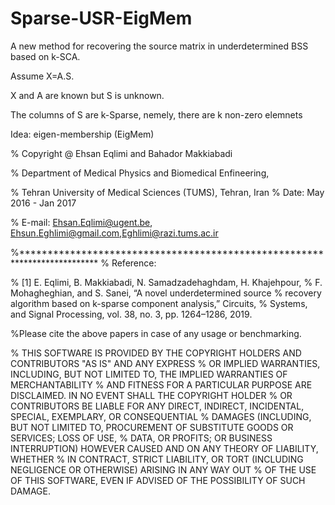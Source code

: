 # Sparse-USR-EigMem
A new method for recovering the source matrix in underdetermined BSS based on k-SCA.

Assume X=A.S.

X and A are known but  S is unknown.

The columns of S are k-Sparse, nemely, there are k non-zero elemnets

Idea: eigen-membership (EigMem)

% Copyright @ Ehsan Eqlimi and Bahador Makkiabadi

% Department of Medical Physics and Biomedical Enfineering,

% Tehran University of Medical Sciences (TUMS), Tehran, Iran
% Date: May 2016 - Jan 2017

% E-mail: Ehsan.Eqlimi@ugent.be, Ehsun.Eghlimi@gmail.com,Eghlimi@razi.tums.ac.ir

%**************************************************************************
% Reference:

% [1] E. Eqlimi, B. Makkiabadi, N. Samadzadehaghdam, H. Khajehpour,
% F. Mohagheghian, and S. Sanei, “A novel underdetermined source
% recovery algorithm based on k-sparse component analysis,” Circuits,
% Systems, and Signal Processing, vol. 38, no. 3, pp. 1264–1286, 2019.

%Please cite the above papers in case of any usage or benchmarking.

% THIS SOFTWARE IS PROVIDED BY THE COPYRIGHT HOLDERS AND CONTRIBUTORS "AS IS" AND ANY EXPRESS
% OR IMPLIED WARRANTIES, INCLUDING, BUT NOT LIMITED TO, THE IMPLIED WARRANTIES OF MERCHANTABILITY
% AND FITNESS FOR A PARTICULAR PURPOSE ARE DISCLAIMED. IN NO EVENT SHALL THE COPYRIGHT HOLDER
% OR CONTRIBUTORS BE LIABLE FOR ANY DIRECT, INDIRECT, INCIDENTAL, SPECIAL, EXEMPLARY, OR CONSEQUENTIAL
% DAMAGES (INCLUDING, BUT NOT LIMITED TO, PROCUREMENT OF SUBSTITUTE GOODS OR SERVICES; LOSS OF USE,
% DATA, OR PROFITS; OR BUSINESS INTERRUPTION) HOWEVER CAUSED AND ON ANY THEORY OF LIABILITY, WHETHER
% IN CONTRACT, STRICT LIABILITY, OR TORT (INCLUDING NEGLIGENCE OR OTHERWISE) ARISING IN ANY WAY OUT
% OF THE USE OF THIS SOFTWARE, EVEN IF ADVISED OF THE POSSIBILITY OF SUCH DAMAGE.

